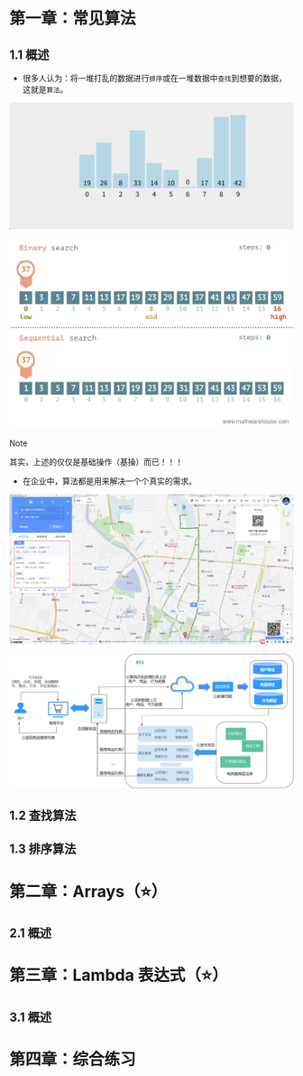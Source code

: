 # 第一章：常见算法

## 1.1 概述

* 很多人认为：将一堆打乱的数据进行`排序`或在一堆数据中`查找`到想要的数据，这就是`算法`。

![将一堆打乱的数据进行`排序`，这就是`算法`](./assets/1.gif)

![在一堆数据中`查找`到想要的数据，这就是`算法`](./assets/2.webp)

> [!NOTE]
>
> 其实，上述的仅仅是基础操作（基操）而已！！！

* 在企业中，算法都是用来解决一个个真实的需求。

![地图中的最优路径算法](./assets/3.png)

![电商系统中的推荐算法，可以做到千人千面](./assets/4.png)





## 1.2 查找算法





## 1.3 排序算法











# 第二章：Arrays（⭐）

## 2.1 概述







# 第三章：Lambda 表达式（⭐）

## 3.1 概述







# 第四章：综合练习